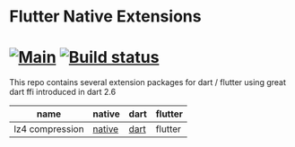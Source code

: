 # Flutter Native Extensions
[![Main](https://github.com/hanabi1224/flutter_native_extensions/actions/workflows/main.yml/badge.svg)](https://github.com/hanabi1224/flutter_native_extensions/actions/workflows/main.yml)
[![Build status](https://img.shields.io/cirrus/github/hanabi1224/flutter_native_extensions/master)](https://cirrus-ci.com/github/hanabi1224/flutter_native_extensions)
======

This repo contains several extension packages for dart / flutter using great dart ffi introduced in dart 2.6

name | native | dart | flutter 
---|---|---|--|
lz4 compression | [native](https://github.com/hanabi1224/flutter_native_extensions/tree/master/src/compression/native_compression) | [dart](https://github.com/hanabi1224/flutter_native_extensions/tree/master/src/compression/dart_native_compression) | flutter
